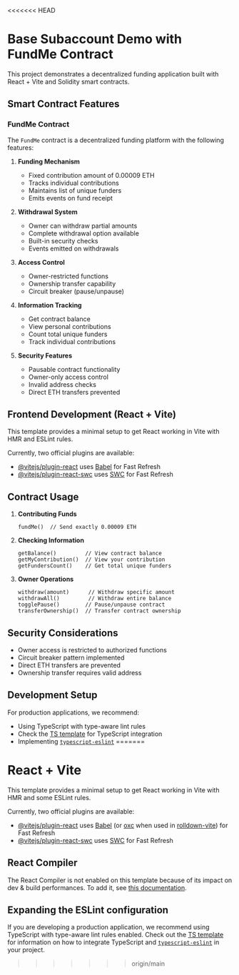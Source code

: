 <<<<<<< HEAD
# Base Subaccount Demo with FundMe Contract

This project demonstrates a decentralized funding application built with React + Vite and Solidity smart contracts.

## Smart Contract Features

### FundMe Contract

The `FundMe` contract is a decentralized funding platform with the following features:

1. **Funding Mechanism**

   - Fixed contribution amount of 0.00009 ETH
   - Tracks individual contributions
   - Maintains list of unique funders
   - Emits events on fund receipt

2. **Withdrawal System**

   - Owner can withdraw partial amounts
   - Complete withdrawal option available
   - Built-in security checks
   - Events emitted on withdrawals

3. **Access Control**

   - Owner-restricted functions
   - Ownership transfer capability
   - Circuit breaker (pause/unpause)

4. **Information Tracking**

   - Get contract balance
   - View personal contributions
   - Count total unique funders
   - Track individual contributions

5. **Security Features**
   - Pausable contract functionality
   - Owner-only access control
   - Invalid address checks
   - Direct ETH transfers prevented

## Frontend Development (React + Vite)

This template provides a minimal setup to get React working in Vite with HMR and ESLint rules.

Currently, two official plugins are available:

- [@vitejs/plugin-react](https://github.com/vitejs/vite-plugin-react/blob/main/packages/plugin-react) uses [Babel](https://babeljs.io/) for Fast Refresh
- [@vitejs/plugin-react-swc](https://github.com/vitejs/vite-plugin-react/blob/main/packages/plugin-react-swc) uses [SWC](https://swc.rs/) for Fast Refresh

## Contract Usage

1. **Contributing Funds**

   ```solidity
   fundMe()  // Send exactly 0.00009 ETH
   ```

2. **Checking Information**

   ```solidity
   getBalance()         // View contract balance
   getMyContribution()  // View your contribution
   getFundersCount()    // Get total unique funders
   ```

3. **Owner Operations**
   ```solidity
   withdraw(amount)      // Withdraw specific amount
   withdrawAll()         // Withdraw entire balance
   togglePause()        // Pause/unpause contract
   transferOwnership()  // Transfer contract ownership
   ```

## Security Considerations

- Owner access is restricted to authorized functions
- Circuit breaker pattern implemented
- Direct ETH transfers are prevented
- Ownership transfer requires valid address

## Development Setup

For production applications, we recommend:

- Using TypeScript with type-aware lint rules
- Check the [TS template](https://github.com/vitejs/vite/tree/main/packages/create-vite/template-react-ts) for TypeScript integration
- Implementing [`typescript-eslint`](https://typescript-eslint.io)
=======
# React + Vite

This template provides a minimal setup to get React working in Vite with HMR and some ESLint rules.

Currently, two official plugins are available:

- [@vitejs/plugin-react](https://github.com/vitejs/vite-plugin-react/blob/main/packages/plugin-react) uses [Babel](https://babeljs.io/) (or [oxc](https://oxc.rs) when used in [rolldown-vite](https://vite.dev/guide/rolldown)) for Fast Refresh
- [@vitejs/plugin-react-swc](https://github.com/vitejs/vite-plugin-react/blob/main/packages/plugin-react-swc) uses [SWC](https://swc.rs/) for Fast Refresh

## React Compiler

The React Compiler is not enabled on this template because of its impact on dev & build performances. To add it, see [this documentation](https://react.dev/learn/react-compiler/installation).

## Expanding the ESLint configuration

If you are developing a production application, we recommend using TypeScript with type-aware lint rules enabled. Check out the [TS template](https://github.com/vitejs/vite/tree/main/packages/create-vite/template-react-ts) for information on how to integrate TypeScript and [`typescript-eslint`](https://typescript-eslint.io) in your project.
>>>>>>> origin/main
